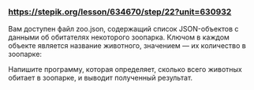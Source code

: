 ### https://stepik.org/lesson/634670/step/22?unit=630932

Вам доступен файл zoo.json, содержащий список JSON-объектов с данными об обитателях некоторого зоопарка. Ключом в каждом объекте является название животного, значением — их количество в зоопарке:

Напишите программу, которая определяет, сколько всего животных обитает в зоопарке, и выводит полученный результат.
